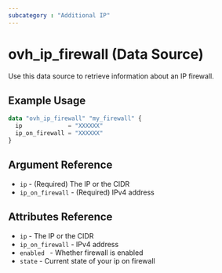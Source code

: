 ```yaml
---
subcategory : "Additional IP"
---
```


# ovh_ip_firewall (Data Source)

Use this data source to retrieve information about an IP firewall.

## Example Usage

```terraform
data "ovh_ip_firewall" "my_firewall" {
  ip             = "XXXXXX"
  ip_on_firewall = "XXXXXX"
}
```

## Argument Reference

* `ip` - (Required) The IP or the CIDR
* `ip_on_firewall` - (Required) IPv4 address

## Attributes Reference

* `ip` - The IP or the CIDR
* `ip_on_firewall` - IPv4 address
* `enabled ` - Whether firewall is enabled
* `state` - Current state of your ip on firewall
